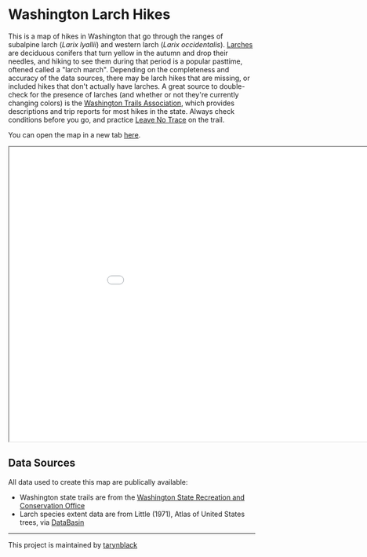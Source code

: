 <link type="text/css" rel="stylesheet" href="css/main.css">
    
# Washington Larch Hikes
This is a map of hikes in Washington that go through the ranges of subalpine larch (_Larix lyallii_) and western larch (_Larix occidentalis_). [Larches](https://en.wikipedia.org/wiki/Larch) are deciduous conifers that turn yellow in the autumn and drop their needles, and hiking to see them during that period is a popular pasttime, oftened called a "larch march". Depending on the completeness and accuracy of the data sources, there may be larch hikes that are missing, or included hikes that don't actually have larches. A great source to double-check for the presence of larches (and whether or not they're currently changing colors) is the [Washington Trails Association](www.wta.org), which provides descriptions and trip reports for most hikes in the state. Always check conditions before you go, and practice [Leave No Trace](https://lnt.org/why/7-principles/) on the trail.

You can open the map in a new tab [here](WashingtonLarchHikes.html).

<iframe src="./WashingtonLarchHikes.html" height="600" width="1000"></iframe>

## Data Sources
All data used to create this map are publically available:
- Washington state trails are from the [Washington State Recreation and Conservation Office](https://hub.arcgis.com/datasets/22fdf62dc5234354940862c42d8626a7/explore?location=47.271150%2C-120.775350%2C7.95)
- Larch species extent data are from Little (1971), Atlas of United States trees, via [DataBasin](https://databasin.org/)

---

This project is maintained by [tarynblack](https://github.com/tarynblack)
